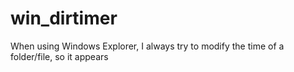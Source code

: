 # win_dirtimer
When using Windows Explorer, I always try to modify the time of a folder/file, so it appears
